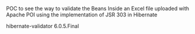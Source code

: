 POC to see the way to validate the Beans Inside an Excel file uploaded with Apache POI using the implementation of JSR 303 in Hibernate

hibernate-validator 6.0.5.Final
